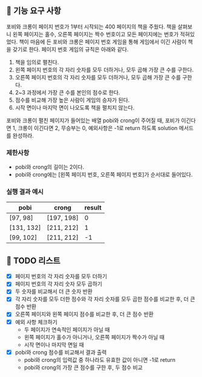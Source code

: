 ## 🚀 기능 요구 사항

포비와 크롱이 페이지 번호가 1부터 시작되는 400 페이지의 책을 주웠다. 책을 살펴보니 왼쪽 페이지는 홀수, 오른쪽 페이지는 짝수 번호이고 모든 페이지에는 번호가 적혀있었다. 책이 마음에 든 포비와 크롱은 페이지 번호 게임을 통해 게임에서 이긴 사람이 책을 갖기로 한다. 페이지 번호 게임의 규칙은 아래와 같다.

1. 책을 임의로 펼친다.
2. 왼쪽 페이지 번호의 각 자리 숫자를 모두 더하거나, 모두 곱해 가장 큰 수를 구한다.
3. 오른쪽 페이지 번호의 각 자리 숫자를 모두 더하거나, 모두 곱해 가장 큰 수를 구한다.
4. 2~3 과정에서 가장 큰 수를 본인의 점수로 한다.
5. 점수를 비교해 가장 높은 사람이 게임의 승자가 된다.
6. 시작 면이나 마지막 면이 나오도록 책을 펼치지 않는다.

포비와 크롱이 펼친 페이지가 들어있는 배열 pobi와 crong이 주어질 때, 포비가 이긴다면 1, 크롱이 이긴다면 2, 무승부는 0, 예외사항은 -1로 return 하도록 solution 메서드를 완성하라.

### 제한사항

- pobi와 crong의 길이는 2이다.
- pobi와 crong에는 [왼쪽 페이지 번호, 오른쪽 페이지 번호]가 순서대로 들어있다.

### 실행 결과 예시

| pobi       | crong      | result |
| ---------- | ---------- | ------ |
| [97, 98]   | [197, 198] | 0      |
| [131, 132] | [211, 212] | 1      |
| [99, 102]  | [211, 212] | -1     |

## 🎯 TODO 리스트

- [x] 페이지 번호의 각 자리 숫자를 모두 더하기
- [x] 페이지 번호의 각 자리 숫자 모두 곱하기 
- [x] 두 숫자를 비교해서 더 큰 숫자 반환 
- [x] 각 자리 숫자를 모두 더한 점수와 각 자리 숫자를 모두 곱한 점수를 비교한 후, 더 큰 점수 반환 
- [x] 오른쪽 페이지와 왼쪽 페이지 점수를 비교한 후, 더 큰 점수 반환 
- [x] 예외 사항 체크하기 
  - 두 페이지가 연속적인 페이지가 아닐 때 
  - 왼쪽 페이지가 홀수가 아니거나, 오른쪽 페이지가 짝수가 아닐 때 
  - 시작 면이나 마지막 면일 때 
- [x] pobi와 crong 점수를 비교해서 결과 출력 
  - pobi와 crong의 입력값 중 하나라도 유효한 값이 아니면 -1로 return 
  - pobi와 crong의 가장 큰 점수를 구한 후, 두 점수 비교